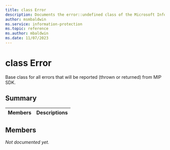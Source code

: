 ```yaml
---
title: class Error 
description: Documents the error::undefined class of the Microsoft Information Protection (MIP) SDK.
author: msmbaldwin
ms.service: information-protection
ms.topic: reference
ms.author: mbaldwin
ms.date: 11/07/2023
---
```


# class Error 
Base class for all errors that will be reported (thrown or returned) from MIP SDK.
  
## Summary
 Members                        | Descriptions                                
--------------------------------|---------------------------------------------
  
## Members
_Not documented yet._
